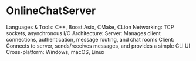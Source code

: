 # OnlineChatServer
Languages &amp; Tools: C++, Boost.Asio, CMake, CLion Networking: TCP sockets, asynchronous I/O Architecture: Server: Manages client connections, authentication, message routing, and chat rooms Client: Connects to server, sends/receives messages, and provides a simple CLI UI Cross-platform: Windows, macOS, Linux

